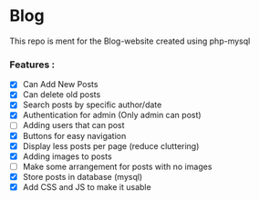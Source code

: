 # Blog
This repo is ment for the Blog-website created using php-mysql


### Features :

- [x] Can Add New Posts
- [x] Can delete old posts
- [x] Search posts by specific author/date
- [x] Authentication for admin (Only admin can post)
- [ ] Adding users that can post
- [x] Buttons for easy navigation
- [x] Display less posts per page (reduce cluttering)
- [x] Adding images to posts
- [ ] Make some arrangement for posts with no images
- [x] Store posts in database (mysql)
- [x] Add CSS and JS to make it usable